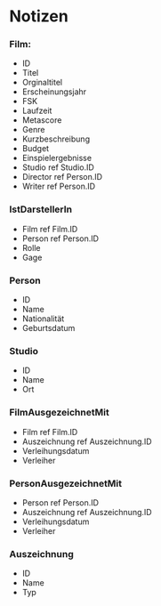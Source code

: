 # Notizen

### Film:
* ID
* Titel
* Orginaltitel
* Erscheinungsjahr
* FSK
* Laufzeit
* Metascore
* Genre
* Kurzbeschreibung
* Budget
* Einspielergebnisse
* Studio ref Studio.ID
* Director ref Person.ID
* Writer ref Person.ID

### IstDarstellerIn
* Film ref Film.ID
* Person ref Person.ID
* Rolle
* Gage

### Person
* ID
* Name
* Nationalität
* Geburtsdatum

### Studio
* ID
* Name
* Ort

### FilmAusgezeichnetMit
* Film ref Film.ID
* Auszeichnung ref Auszeichnung.ID
* Verleihungsdatum
* Verleiher

### PersonAusgezeichnetMit
* Person ref Person.ID
* Auszeichnung ref Auszeichnung.ID
* Verleihungsdatum
* Verleiher

### Auszeichnung
* ID
* Name
* Typ
